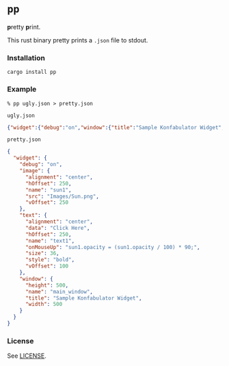 `pp`
================

**p**retty **p**rint.

This rust binary pretty prints a `.json` file to stdout.

### Installation

    cargo install pp

### Example

    % pp ugly.json > pretty.json

`ugly.json`
```json
{"widget":{"debug":"on","window":{"title":"Sample Konfabulator Widget","name":"main_window","width":500,"height":500},"image":{"src":"Images/Sun.png","name":"sun1","hOffset":250,"vOffset":250,"alignment":"center"},"text":{"data":"Click Here","size":36,"style":"bold","name":"text1","hOffset":250,"vOffset":100,"alignment":"center","onMouseUp":"sun1.opacity = (sun1.opacity / 100) * 90;"}}}
```

`pretty.json`
```json
{
  "widget": {
    "debug": "on",
    "image": {
      "alignment": "center",
      "hOffset": 250,
      "name": "sun1",
      "src": "Images/Sun.png",
      "vOffset": 250
    },
    "text": {
      "alignment": "center",
      "data": "Click Here",
      "hOffset": 250,
      "name": "text1",
      "onMouseUp": "sun1.opacity = (sun1.opacity / 100) * 90;",
      "size": 36,
      "style": "bold",
      "vOffset": 100
    },
    "window": {
      "height": 500,
      "name": "main_window",
      "title": "Sample Konfabulator Widget",
      "width": 500
    }
  }
}
```

### License

See [LICENSE](LICENSE).
